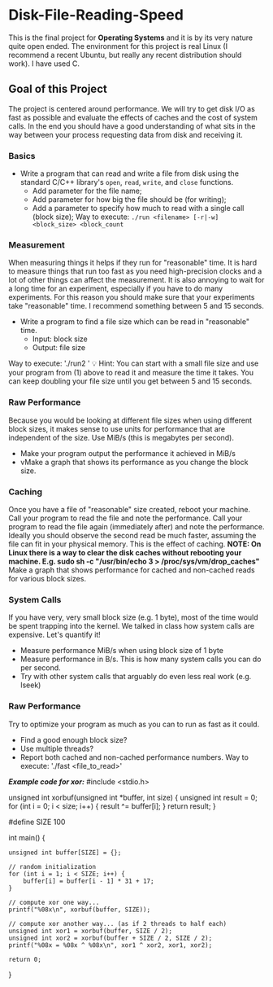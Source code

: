 # Disk-File-Reading-Speed
This is the final project for **Operating Systems** and it is by its very nature quite open ended.
The environment for this project is real Linux (I recommend a recent Ubuntu, but really any recent distribution should work). I have used C.

## Goal of this Project
The project is centered around performance.
We will try to get disk I/O as fast as possible and evaluate the effects of caches and the cost of system calls. In the end you should have a good understanding of what sits in the way between your process requesting data from disk and receiving it.

### Basics
- Write a program that can read and write a file from disk using the standard C/C++ library's `open`, `read`, `write`, and `close` functions.
    - Add parameter for the file name;
    - Add parameter for how big the file should be (for writing);
    - Add a parameter to specify how much to read with a single call (block size);
Way to execute: `./run <filename> [-r|-w] <block_size> <block_count`

### Measurement
When measuring things it helps if they run for "reasonable" time. It is hard to measure things that run too fast as you need high-precision clocks and a lot of other things can affect the measurement. It is also annoying to wait for a long time for an experiment, especially if you have to do many experiments. For this reason you should make sure that your experiments take "reasonable" time. I recommend something between 5 and 15 seconds.
- Write a program to find a file size which can be read in "reasonable" time.
    - Input: block size
    - Output: file size
<aside>
Way to execute: './run2 <filename> <block_size>'
💡 Hint: You can start with a small file size and use your program from (1) above to read it and measure the time it takes. You can keep doubling your file size until you get between 5 and 15 seconds.

</aside>

### Raw Performance
Because you would be looking at different file sizes when using different block sizes, it makes sense to use units for performance that are independent of the size. Use MiB/s (this is megabytes per second).
- Make your program output the performance it achieved in MiB/s
- vMake a graph that shows its performance as you change the block size.

### Caching
Once you have a file of "reasonable" size created, reboot your machine.
Call your program to read the file and note the performance.
Call your program to read the file again (immediately after) and note the performance.
Ideally you should observe the second read be much faster, assuming the file can fit in your physical memory. This is the effect of caching.
**NOTE: On Linux there is a way to clear the disk caches without rebooting your machine. E.g. sudo sh -c "/usr/bin/echo 3 > /proc/sys/vm/drop_caches"**
Make a graph that shows performance for cached and non-cached reads for various block sizes.

### System Calls
If you have very, very small block size (e.g. 1 byte), most of the time would be spent trapping into the kernel. We talked in class how system calls are expensive. Let's quantify it!
- Measure performance MiB/s when using block size of 1 byte
- Measure performance in B/s. This is how many system calls you can do per second.
- Try with other system calls that arguably do even less real work (e.g. lseek)

### Raw Performance
Try to optimize your program as much as you can to run as fast as it could.
- Find a good enough block size?
- Use multiple threads?
- Report both cached and non-cached performance numbers.
Way to execute: './fast <file_to_read>'


_**Example code for xor:**_
#include <stdio.h>

unsigned int xorbuf(unsigned int *buffer, int size) {
    unsigned int result = 0;
    for (int i = 0; i < size; i++) {
        result ^= buffer[i];
    }
    return result;
}

#define SIZE 100

int main()
{
    
    unsigned int buffer[SIZE] = {};
    
    // random initialization
    for (int i = 1; i < SIZE; i++) {
        buffer[i] = buffer[i - 1] * 31 + 17;
    }
    
    // compute xor one way...
    printf("%08x\n", xorbuf(buffer, SIZE));
    
    // compute xor another way... (as if 2 threads to half each)
    unsigned int xor1 = xorbuf(buffer, SIZE / 2);
    unsigned int xor2 = xorbuf(buffer + SIZE / 2, SIZE / 2);
    printf("%08x = %08x ^ %08x\n", xor1 ^ xor2, xor1, xor2);
    
    return 0;
}
